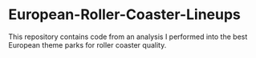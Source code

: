 # European-Roller-Coaster-Lineups
This repository contains code from an analysis I performed into the best European theme parks for roller coaster quality.
